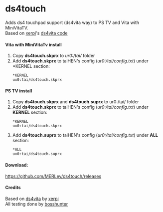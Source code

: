 #  ds4touch

Adds ds4 touchpad support (ds4vita way) to PS TV and Vita with MiniVitaTV.\
Based on [xerpi](https://github.com/xerpi "xerpi")'s [ds4vita code](https://github.com/xerpi/ds4vita "ds4vita code")

#### Vita with MiniVitaTv install

1. Copy **ds4touch.skprx** to *ur0:/tai/* folder
2. Add **ds4touch.skprx** to taiHEN's config (*ur0:/tai/config.txt*) under *KERNEL section:
	```
	*KERNEL
	ux0:tai/ds4touch.skprx
	```

#### PS TV install

1. Copy **ds4touch.skprx** and **ds4touch.suprx** to ur0:/tai/ folder
2. Add **ds4touch.skprx** to taiHEN's config (*ur0:/tai/config.txt*) under **KERNEL** section:
	```
	*KERNEL
	ux0:tai/ds4touch.skprx
	```
3. Add **ds4touch.suprx** to taiHEN's config (*ur0:/tai/config.txt*) under **ALL** section:
	```
	*ALL
	ux0:tai/ds4touch.suprx
	```

#### Download: 
https://github.com/MERLev/ds4touch/releases

#### Credits
Based on [ds4vita](https://github.com/xerpi/ds4vita "ds4vita code") by [xerpi](https://github.com/xerpi "xerpi")\
All testing done by [bosshunter](https://github.com/bosshunter)
